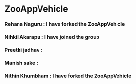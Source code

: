 # ZooAppVehicle
### Rehana Naguru : I have forked the ZooAppVehicle
### Nihkil Akarapu : I have joined the group
### Preethi jadhav :
### Manish sake :
### Nithin Khumbham : I have forked the ZooAppVehicle
